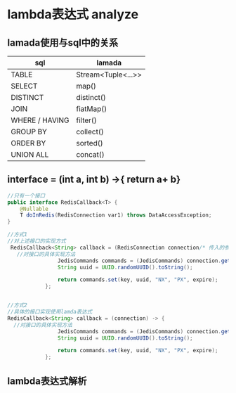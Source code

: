 # lambda表达式 analyze

[参考资料]:https://www.cnblogs.com/CarpenterLee/p/6729368.html



## lamada使用与sql中的关系

| sql            | lamada             |
| -------------- | ------------------ |
| TABLE          | Stream<Tuple<...>> |
| SELECT         | map()              |
| DISTINCT       | distinct()         |
| JOIN           | fiatMap()          |
| WHERE / HAVING | filter()           |
| GROUP BY       | collect()          |
| ORDER BY       | sorted()           |
| UNION ALL      | concat()           |





##  interface = (int a, int b) ->{ return a+ b}

```java
//只有一个接口
public interface RedisCallback<T> {
    @Nullable
    T doInRedis(RedisConnection var1) throws DataAccessException;
}
```



```java
//方式1
//对上述接口的实现方式
 RedisCallback<String> callback = (RedisConnection connection/* 传入的参数 */) -> {
   //对接口的具体实现方法
                JedisCommands commands = (JedisCommands) connection.getNativeConnection();
                String uuid = UUID.randomUUID().toString();

                return commands.set(key, uuid, "NX", "PX", expire);
            };


//方式2
//具体的接口实现使用lamda表达式
RedisCallback<String> callback = (connection) -> {
  //对接口的具体实现方法
                JedisCommands commands = (JedisCommands) connection.getNativeConnection();
                String uuid = UUID.randomUUID().toString();

                return commands.set(key, uuid, "NX", "PX", expire);
            };
```



## lambda表达式解析

[参考资料]:https://blog.csdn.net/majishushu/article/details/81123633



























